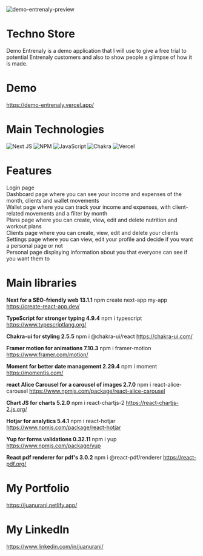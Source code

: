 ![demo-entrenaly-preview](https://user-images.githubusercontent.com/96846723/230764810-130a3b05-3423-4742-a5f4-8459cd8c80cf.png)

# Techno Store

Demo Entrenaly is a demo application that I will use to give a free trial to potential Entrenaly customers and also to show people a glimpse of how it is made.

# Demo

https://demo-entrenaly.vercel.app/<br>

# Main Technologies

![Next JS](https://img.shields.io/badge/Next-black?style=for-the-badge&logo=next.js&logoColor=white)
![NPM](https://img.shields.io/badge/NPM-%23CB3837.svg?style=for-the-badge&logo=npm&logoColor=white)
![JavaScript](https://img.shields.io/badge/javascript-%23323330.svg?style=for-the-badge&logo=javascript&logoColor=%23F7DF1E)
![Chakra](https://img.shields.io/badge/chakra-%234ED1C5.svg?style=for-the-badge&logo=chakraui&logoColor=white)
![Vercel](https://img.shields.io/badge/vercel-%23000000.svg?style=for-the-badge&logo=vercel&logoColor=white)

# Features

Login page<br>
Dashboard page where you can see your income and expenses of the month, clients and wallet movements<br>
Wallet page where you can track your income and expenses, with client-related movements and a filter by month<br>
Plans page where you can create, view, edit and delete nutrition and workout plans<br>
Clients page where you can create, view, edit and delete your clients<br>
Settings page where you can view, edit your profile and decide if you want a personal page or not<br>
Personal page displaying information about you that everyone can see if you want them to

# Main libraries

**Next for a SEO-friendly web 13.1.1**
npm create next-app my-app
https://create-react-app.dev/

**TypeScript for stronger typing 4.9.4**
npm i typescript
https://www.typescriptlang.org/

**Chakra-ui for styling 2.5.5**
npm i @chakra-ui/react
https://chakra-ui.com/

**Framer motion for animations 7.10.3**
npm i framer-motion
https://www.framer.com/motion/

**Moment for better date management 2.29.4**
npm i moment
https://momentjs.com/

**react Alice Carousel for a carousel of images 2.7.0**
npm i react-alice-carousel
https://www.npmjs.com/package/react-alice-carousel

**Chart JS for charts 5.2.0**
npm i react-chartjs-2
https://react-chartjs-2.js.org/

**Hotjar for analytics 5.4.1**
npm i react-hotjar
https://www.npmjs.com/package/react-hotjar

**Yup for forms validations 0.32.11**
npm i yup
https://www.npmjs.com/package/yup

**React pdf renderer for pdf's 3.0.2**
npm i @react-pdf/renderer
https://react-pdf.org/

# My Portfolio

https://juanurani.netlify.app/

# My LinkedIn

https://www.linkedin.com/in/juanurani/
